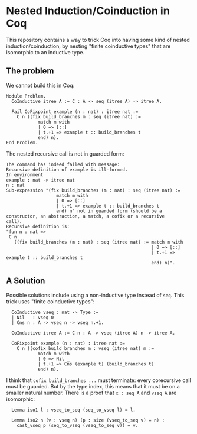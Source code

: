 # Nested Induction/Coinduction in Coq

This repository contains a way to trick Coq into having some kind of nested induction/coinduction, by nesting "finite coinductive types" that are isomorphic to an inductive type.

## The problem

We cannot build this in Coq:

```coq
Module Problem.
  CoInductive itree A := C : A -> seq (itree A) -> itree A.

  Fail CoFixpoint example (n : nat) : itree nat :=
    C n ((fix build_branches m : seq (itree nat) :=
            match m with
            | 0 => [::]
            | t.+1 => example t :: build_branches t
            end) n).
End Problem.
```

The nested recursive call is not in guarded form:
```coq
The command has indeed failed with message:
Recursive definition of example is ill-formed.
In environment
example : nat -> itree nat
n : nat
Sub-expression "(fix build_branches (m : nat) : seq (itree nat) :=
                   match m with
                   | 0 => [::]
                   | t.+1 => example t :: build_branches t
                   end) n" not in guarded form (should be a constructor, an abstraction, a match, a cofix or a recursive
call).
Recursive definition is:
"fun n : nat =>
 C n
   ((fix build_branches (m : nat) : seq (itree nat) := match m with
                                                       | 0 => [::]
                                                       | t.+1 => example t :: build_branches t
                                                       end) n)".
```

## A Solution

Possible solutions include using a non-inductive type instead of `seq`. This trick uses "finite coinductive types":

```coq
  CoInductive vseq : nat -> Type :=
  | Nil   : vseq 0
  | Cns n : A -> vseq n -> vseq n.+1.
  
  CoInductive itree A := C n : A -> vseq (itree A) n -> itree A.

  CoFixpoint example (n : nat) : itree nat :=
    C n ((cofix build_branches m : vseq (itree nat) m :=
            match m with
            | 0 => Nil _
            | t.+1 => Cns (example t) (build_branches t)
            end) n).
```

I think that `cofix build_branches ...` must terminate: every corecursive call must be guarded. But by the type index, this means that it must be on a smaller natural number. There is a proof that `x : seq A` and `vseq A` are isomorphic:

```coq
  Lemma iso1 l : vseq_to_seq (seq_to_vseq l) = l.

  Lemma iso2 n (v : vseq n) (p : size (vseq_to_seq v) = n) :
    cast_vseq p (seq_to_vseq (vseq_to_seq v)) = v.
```
